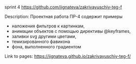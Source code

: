 sprint 4 https://github.com/iignateva/zakrivayuschiy-teg-f

Description: Проектная работа ПР-4 содержит примеры 
 - наложения фильтров к картинкам,
 - анимации объектов с помощью директивы @keyframes, 
 - заливки svg другими цветами,
 - темизированного фавикона
 - фона, выполненного градиентом

 Link to pages: https://iignateva.github.io/zakrivayuschiy-teg-f/ 